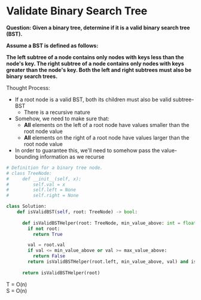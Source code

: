 # Validate Binary Search Tree

<b>Question: 
Given a binary tree, determine if it is a valid binary search tree (BST).

Assume a BST is defined as follows:

The left subtree of a node contains only nodes with keys less than the node's key.
The right subtree of a node contains only nodes with keys greater than the node's key.
Both the left and right subtrees must also be binary search trees.
</b>

Thought Process:
* If a root node is a valid BST, both its children must also be valid subtree-BST
  * There is a recursive nature
* Somehow, we need to make sure that:
  * <b>All</b> elements on the left of a root node have values smaller than the root node value
  * <b>All</b> elements on the right of a root node have values larger than the root node value
* In order to guarantee this, we'll need to somehow pass the value-bounding information as we recurse

```python
# Definition for a binary tree node.
# class TreeNode:
#     def __init__(self, x):
#         self.val = x
#         self.left = None
#         self.right = None

class Solution:
    def isValidBST(self, root: TreeNode) -> bool:
      
      def isValidBSTHelper(root: TreeNode, min_value_above: int = float('-inf'), max_value_above: int = float('inf')) -> bool:
        if not root:
          return True

        val = root.val
        if val <= min_value_above or val >= max_value_above:
          return False
        return isValidBSTHelper(root.left, min_value_above, val) and isValidBSTHelper(root.right, val, max_value_above)
     
      return isValidBSTHelper(root)
``` 

T = O(n)  
S = O(n)
